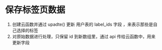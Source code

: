 # 保存标签页数据

1. 创建云函数并通过 upadte() 更新 用户表的  label_ids 字段 ，来表示那些是自己选择的标签 
2. 对原始数据进行处理，只保留 id 到新数组里，通过 api 传给云函数中，用来更新字段 
